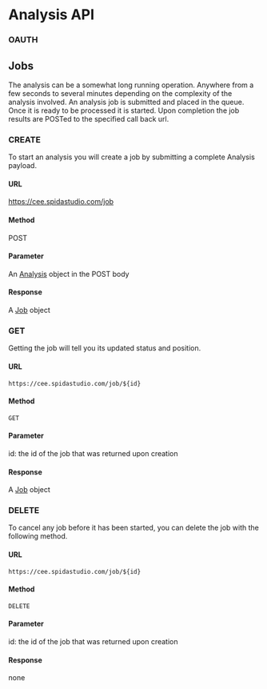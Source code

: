 Analysis API
===========

###

### OAUTH

Jobs
----

The analysis can be a somewhat long running operation.  Anywhere from a few seconds to several minutes depending on the complexity of the analysis involved.  An analysis job is submitted and placed in the queue.  Once it is ready to be processed it is started.  Upon completion the job results are POSTed to the specified call back url.  

### CREATE

To start an analysis you will create a job by submitting a complete Analysis payload.

#### URL

https://cee.spidastudio.com/job

#### Method

POST

#### Parameter

An [Analysis](../../resources/schema/spidacalc/cee/analysis.schema) object in the POST body

#### Response

A [Job](../../resources/schema/spidacalc/cee/job.schema) object

### GET

Getting the job will tell you its updated status and position.

#### URL

    https://cee.spidastudio.com/job/${id}

#### Method

    GET

#### Parameter

  id: the id of the job that was returned upon creation

#### Response

  A [Job](../../resources/schema/spidacalc/cee/job.schema) object

### DELETE

To cancel any job before it has been started, you can delete the job with the following method.

#### URL

    https://cee.spidastudio.com/job/${id}

#### Method

    DELETE

#### Parameter

id: the id of the job that was returned upon creation

#### Response

none
